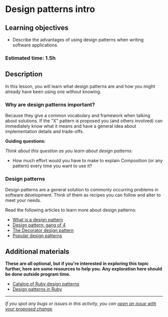 # Design patterns intro

## Learning objectives
- Describe the advantages of using design patterns when writing software applications.

### Estimated time: 1.5h

## Description
In this lesson, you will learn what design patterns are and how you might already have been using one without knowing.

### Why are design patterns important?
Because they give a common vocabulary and framework when talking about solutions. If the "X" pattern is proposed you (and others involved) can immediately know what it means and have a general idea about implementation details and trade-offs.

**Guiding questions:**

*Think about this question as you learn about design patterns:*

- How much effort would you have to make to explain Composition (or any pattern) every time you want to use it?

### Design patterns
Design patterns are a general solution to commonly occurring problems in software development. Think of them as recipes you can follow and alter to meet your needs.

Read the following articles to learn more about design patterns:
- [What is a design pattern](https://refactoring.guru/design-patterns/what-is-pattern)
- [Design pattern: gang of 4](https://cs.smu.ca/~porter/csc/465/notes/design_patterns.html)
- [The Decorator design pattern](https://refactoring.guru/design-patterns/decorator)
- [Popular design patterns](https://www.freecodecamp.org/news/the-basic-design-patterns-all-developers-need-to-know/)

## Additional materials
**These are all optional, but if you're interested in exploring this topic further, here are some resources to help you. Any exploration here should be done outside program time.**

- [Catalog of Ruby design patterns](https://refactoring.guru/design-patterns/ruby)
- [Design patterns in Ruby](http://alistanis.github.io/DesignPatterns/)

------

_If you spot any bugs or issues in this activity, you can [open an issue with your proposed change](https://github.com/microverseinc/curriculum-transversal-skills/blob/main/git-github/articles/open_issue.md)._
